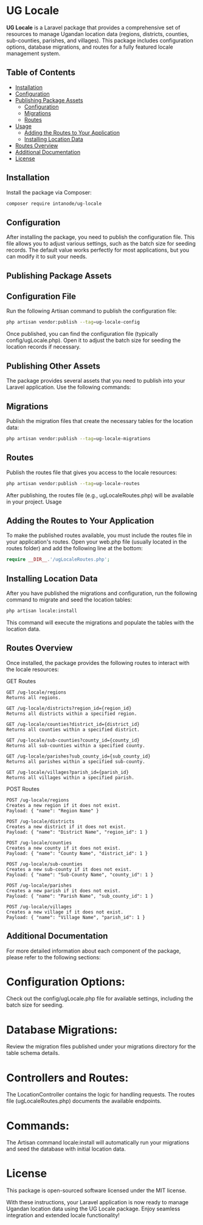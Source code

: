 # UG Locale

**UG Locale** is a Laravel package that provides a comprehensive set of resources to manage Ugandan location data (regions, districts, counties, sub-counties, parishes, and villages). This package includes configuration options, database migrations, and routes for a fully featured locale management system.

## Table of Contents

- [Installation](#installation)
- [Configuration](#configuration)
- [Publishing Package Assets](#publishing-package-assets)
	- [Configuration](#configuration-file)
	- [Migrations](#migrations)
	- [Routes](#routes)
- [Usage](#usage)
	- [Adding the Routes to Your Application](#adding-the-routes-to-your-application)
	- [Installing Location Data](#installing-location-data)
- [Routes Overview](#routes-overview)
- [Additional Documentation](#additional-documentation)
- [License](#license)

## Installation

Install the package via Composer:

```bash
composer require intanode/ug-locale
```

## Configuration

After installing the package, you need to publish the configuration file. This file allows you to adjust various settings, such as the batch size for seeding records. The default value works perfectly for most applications, but you can modify it to suit your needs.

## Publishing Package Assets

## Configuration File

Run the following Artisan command to publish the configuration file:

```bash
php artisan vendor:publish --tag=ug-locale-config
```

Once published, you can find the configuration file (typically config/ugLocale.php). Open it to adjust the batch size for seeding the location records if necessary.

## Publishing Other Assets

The package provides several assets that you need to publish into your Laravel application. Use the following commands:

## Migrations

Publish the migration files that create the necessary tables for the location data:

```bash
php artisan vendor:publish --tag=ug-locale-migrations
```

## Routes

Publish the routes file that gives you access to the locale resources:

```bash
php artisan vendor:publish --tag=ug-locale-routes
```

After publishing, the routes file (e.g., ugLocaleRoutes.php) will be available in your project.
Usage

## Adding the Routes to Your Application

To make the published routes available, you must include the routes file in your application's routes. Open your web.php file (usually located in the routes folder) and add the following line at the bottom:

```php
require __DIR__.'/ugLocaleRoutes.php';
```

## Installing Location Data

After you have published the migrations and configuration, run the following command to migrate and seed the location tables:

```bash
php artisan locale:install
```

This command will execute the migrations and populate the tables with the location data.

## Routes Overview

Once installed, the package provides the following routes to interact with the locale resources:

GET Routes

```
GET /ug-locale/regions
Returns all regions.

GET /ug-locale/districts?region_id={region_id}
Returns all districts within a specified region.

GET /ug-locale/counties?district_id={district_id}
Returns all counties within a specified district.

GET /ug-locale/sub-counties?county_id={county_id}
Returns all sub-counties within a specified county.

GET /ug-locale/parishes?sub_county_id={sub_county_id}
Returns all parishes within a specified sub-county.

GET /ug-locale/villages?parish_id={parish_id}
Returns all villages within a specified parish.
```


POST Routes

```
POST /ug-locale/regions
Creates a new region if it does not exist.
Payload: { "name": "Region Name" }

POST /ug-locale/districts
Creates a new district if it does not exist.
Payload: { "name": "District Name", "region_id": 1 }

POST /ug-locale/counties
Creates a new county if it does not exist.
Payload: { "name": "County Name", "district_id": 1 }

POST /ug-locale/sub-counties
Creates a new sub-county if it does not exist.
Payload: { "name": "Sub-County Name", "county_id": 1 }

POST /ug-locale/parishes
Creates a new parish if it does not exist.
Payload: { "name": "Parish Name", "sub_county_id": 1 }

POST /ug-locale/villages
Creates a new village if it does not exist.
Payload: { "name": "Village Name", "parish_id": 1 }
```

## Additional Documentation

For more detailed information about each component of the package, please refer to the following sections:

# Configuration Options:
Check out the config/ugLocale.php file for available settings, including the batch size for seeding.

# Database Migrations:
Review the migration files published under your migrations directory for the table schema details.

# Controllers and Routes:
The LocationController contains the logic for handling requests. The routes file (ugLocaleRoutes.php) documents the available endpoints.

# Commands:
The Artisan command locale:install will automatically run your migrations and seed the database with initial location data.

# License

This package is open-sourced software licensed under the MIT license.

With these instructions, your Laravel application is now ready to manage Ugandan location data using the UG Locale package. Enjoy seamless integration and extended locale functionality!